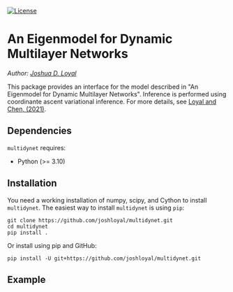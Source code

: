 [![License](https://img.shields.io/badge/License-MIT-blue.svg)](https://github.com/joshloyal/multidynet/blob/master/LICENSE)

# An Eigenmodel for Dynamic Multilayer Networks

*Author: [Joshua D. Loyal](https://joshloyal.github.io/)*

This package provides an interface for the model described in
"An Eigenmodel for Dynamic Multilayer Networks". Inference is performed using
coordinante ascent variational inference. For more details, see [Loyal and Chen, (2021)](https://arxiv.org/abs/2103.12831).

Dependencies
------------
``multidynet`` requires:

- Python (>= 3.10)


Installation
------------
You need a working installation of numpy, scipy, and Cython to install ``multidynet``. The easiest way to install ``multidynet`` is using ``pip``:

```
git clone https://github.com/joshloyal/multidynet.git
cd multidynet
pip install .
```

Or install using pip and GitHub:

```
pip install -U git+https://github.com/joshloyal/multidynet.git
```


Example
-------
